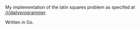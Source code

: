 My implementation of the latin squares problem as specifed at [/r/dailyprogrammer](https://www.reddit.com/r/dailyprogrammer/comments/6v29zk/170821_challenge_328_easy_latin_squares).

Written in Go.
